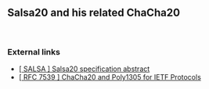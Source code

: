 ## Salsa20 and his related ChaCha20

<br>

### External links
- [[ SALSA ] Salsa20 specification abstract](https://cr.yp.to/snuffle/spec.pdf)
- [ [ RFC 7539 ] ChaCha20 and Poly1305 for IETF Protocols](https://www.rfc-editor.org/pdfrfc/rfc7539.txt.pdf)